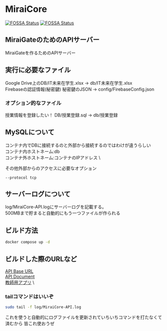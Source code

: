 # MiraiCore
[![FOSSA Status](https://app.fossa.com/api/projects/git%2Bgithub.com%2FIT-MiraiSystem%2FMiraiCore.svg?type=shield&issueType=license)](https://app.fossa.com/projects/git%2Bgithub.com%2FIT-MiraiSystem%2FMiraiCore?ref=badge_shield&issueType=license)
[![FOSSA Status](https://app.fossa.com/api/projects/git%2Bgithub.com%2FIT-MiraiSystem%2FMiraiCore.svg?type=shield&issueType=security)](https://app.fossa.com/projects/git%2Bgithub.com%2FIT-MiraiSystem%2FMiraiCore?ref=badge_shield&issueType=security)
## MiraiGateのためのAPIサーバー
MiraiGateを作るためのAPIサーバー
## 実行に必要なファイル
Google Drive上のDB/IT未来在学生.xlsx → db/IT未来在学生.xlsx \
Firebaseの認証情報(秘密鍵) 秘密鍵のJSON → config/FirebaseConfig.json

### オプション的なファイル
授業情報を登録したい！ DB/授業登録.sql → db/授業登録

## MySQLについて
コンテナ内でDBに接続するのと外部から接続するのではわけが違うらしい \
コンテナ内ホストネーム:db \
コンテナ外ホストネーム:コンテナのIPアドレス \

その他外部からのアクセスに必要なオプション
```
--protocol tcp
```
## サーバーログについて
log/MiraiCore-API.logにサーバーログを記載する。 \
500MBまで貯まると自動的にもう一つファイルが作られる
## ビルド方法
```sh
docker compose up -d
```
## ビルドした際のURLなど
[API Base URL](http://localhost/api) \
[API Document](http://localhost/document/api) \
[教師用アプリ](http://localhost/teacher) \
### tailコマンドはいいぞ
``` sh
sudo tail -f log/MiraiCore-API.log
```
これを使うと自動的にログファイルを更新されていちいちコマンドを打たなくて済むから
皆これ使おうぜ
